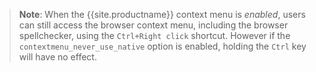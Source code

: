 > **Note**: When the {{site.productname}} context menu is _enabled_, users can still access the browser context menu, including the browser spellchecker, using the `Ctrl+Right click` shortcut. However if the `contextmenu_never_use_native` option is enabled, holding the `Ctrl` key will have no effect.